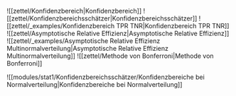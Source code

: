 ![[zettel/Konfidenzbereich|Konfidenzbereich]]
![[zettel/Konfidenzbereichsschätzer|Konfidenzbereichsschätzer]]
![[zettel/_examples/Konfidenzbereich TPR TNR|Konfidenzbereich TPR TNR]]
![[zettel/Asymptotische Relative Effizienz|Asymptotische Relative Effizienz]]
![[zettel/_examples/Asymptotische Relative Effizienz Multinormalverteilung|Asymptotische Relative Effizienz Multinormalverteilung]]
![[zettel/Methode von Bonferroni|Methode von Bonferroni]]

![[modules/stat1/Konfidenzbereichsschätzer/Konfidenzbereiche bei Normalverteilung|Konfidenzbereiche bei Normalverteilung]]